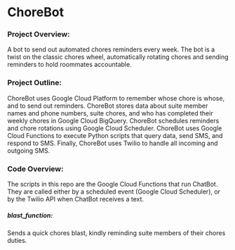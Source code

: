 # ChoreBot

### Project Overview:
A bot to send out automated chores reminders every week. The bot is a twist on the classic chores wheel, automatically rotating chores and sending reminders to hold roommates accountable.

### Project Outline:
ChoreBot uses Google Cloud Platform to remember whose chore is whose, and to send out reminders. ChoreBot stores data about suite member names and phone numbers, suite chores, and who has completed their weekly chores in Google Cloud BigQuery.
ChoreBot schedules reminders and chore rotations using Google Cloud Scheduler. ChoreBot uses Google Cloud Functions to execute Python scripts that query data, send SMS, and respond to SMS.
Finally, ChoreBot uses Twilio to handle all incoming and outgoing SMS.

### Code Overview:
The scripts in this repo are the Google Cloud Functions that run ChatBot. They are called either by a scheduled event (Google Cloud Scheduler), or by the Twilio API when ChatBot receives a text.


##### blast_function:
Sends a quick chores blast, kindly reminding suite members of their chores duties.
